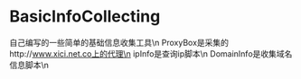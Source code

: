 BasicInfoCollecting
===================
自己编写的一些简单的基础信息收集工具\n
ProxyBox是采集的http://www.xici.net.co上的代理\n
ipInfo是查询ip脚本\n
DomainInfo是收集域名信息脚本\n
